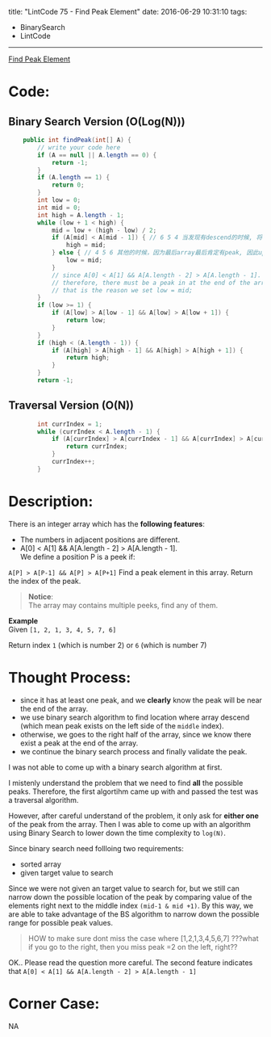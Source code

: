 title: "LintCode 75 - Find Peak Element"
date: 2016-06-29 10:31:10
tags:
- BinarySearch
- LintCode
---

[Find Peak Element](http://www.lintcode.com/en/problem/find-peak-element/#)  

# Code: 

## Binary Search Version (O(Log(N)))

```java
    public int findPeak(int[] A) {
        // write your code here
        if (A == null || A.length == 0) {
            return -1;
        }
        if (A.length == 1) {
            return 0;
        }
        int low = 0;
        int mid = 0;
        int high = A.length - 1;
        while (low + 1 < high) {
            mid = low + (high - low) / 2;
            if (A[mid] < A[mid - 1]) { // 6 5 4 当发现有descend的时候, 将high index 往左缩进。
                high = mid;
            } else { // 4 5 6 其他的时候，因为最后array最后肯定有peak, 因此update low index 往右缩进。
                low = mid;
            }
            // since A[0] < A[1] && A[A.length - 2] > A[A.length - 1].
            // therefore, there must be a peak in at the end of the array. 
            // that is the reason we set low = mid;
        }
        if (low >= 1) {
            if (A[low] > A[low - 1] && A[low] > A[low + 1]) {
                return low;
            }
        } 
        if (high < (A.length - 1)) {
            if (A[high] > A[high - 1] && A[high] > A[high + 1]) {
                return high;
            }
        }
        return -1;
```

<!--more-->

## Traversal Version (O(N))  

```java
        int currIndex = 1;
        while (currIndex < A.length - 1) {
            if (A[currIndex] > A[currIndex - 1] && A[currIndex] > A[currIndex + 1]) {
                return currIndex;
            }
            currIndex++;
        }
```






# Description:

There is an integer array which has the **following features**:

- The numbers in adjacent positions are different.  
- A[0] < A[1] && A[A.length - 2] > A[A.length - 1].  
We define a position P is a peek if:

`A[P] > A[P-1] && A[P] > A[P+1]`
Find a peak element in this array. Return the index of the peak.  

> **Notice**:    
> The array may contains multiple peeks, find any of them.

**Example**  
Given `[1, 2, 1, 3, 4, 5, 7, 6]`

Return index `1` (which is number 2) or `6` (which is number 7)


# Thought Process:
- since it has at least one peak, and we **clearly** know the peak will be near the end of the array.  
- we use binary search algorithm to find location where array descend (which mean peak exists on the left side of the `middle` index).  
- otherwise, we goes to the right half of the array, since we know there exist a peak at the end of the array.  
- we continue the binary search process and finally validate the peak.  
 
I was not able to come up with a binary search algorithm at first. 

I mistenly understand the problem that we need to find **all** the possible peaks. Therefore, the first algortihm came up with and passed the test was a traversal algorithm. 

However, after careful understand of the problem, it only ask for **either one** of the peak from the array. Then I was able to come up with an algorithm using Binary Search to lower down the time complexity to `log(N)`. 

Since binary search need follloing two requirements: 
- sorted array  
- given target value to search  

Since we were not given an target value to search for, but we still can narrow down the possible location of the peak by comparing value of the elements right next to the middle index `(mid-1 & mid +1)`. By this way, we are able to take advantage of the BS algorithm to narrow down the possible range for possible peak values.  


> HOW to make sure dont miss the case where
[1,2,1,3,4,5,6,7] ???what if you go to the right, then you miss peak =2 on the left, right?? 


OK.. Please read the question more careful. The second feature indicates that `A[0] < A[1] && A[A.length - 2] > A[A.length - 1]` 


# Corner Case:
NA

